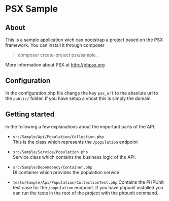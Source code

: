 PSX Sample
===

## About

This is a sample application wich can bootstrap a project based on the PSX 
framework. You can install it through composer

> composer create-project psx/sample .

More information about PSX at http://phpsx.org

## Configuration

In the configuration.php file change the key `psx_url` to the absolute url to
the `public/` folder. If you have setup a vhost this is simply the domain.

## Getting started

In the following a few explanations about the important parts of the API.

 * `src/Sample/Api/Population/Collection.php`  
   This is the class which represents the `/population` endpoint

 * `src/Sample/Service/Population.php`  
   Service class which contains the business logic of the API.

 * `src/Sample/Dependency/Container.php`  
   DI container which provides the population service

 * `tests/Sample/Api/Population/CollectionTest.php`
   Contains the PHPUnit test case for the `/population` endpoint. If you have 
   phpunit installed you can run the tests in the root of the project with the 
   phpunit command.
